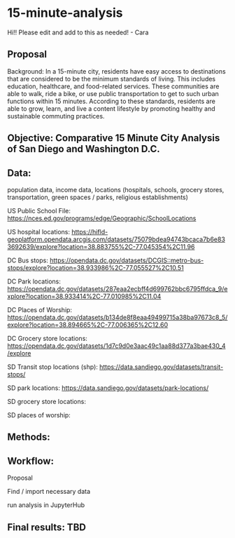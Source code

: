 # 15-minute-analysis
Hi!! Please edit and add to this as needed! - Cara

## Proposal

Background:  In a 15-minute city, residents have easy access to destinations that are considered to be the minimum standards of living. This includes education, healthcare, and food-related services. These communities are able to walk, ride a bike, or use public transportation to get to such urban functions within 15 minutes. According to these standards, residents are able to grow, learn, and live a content lifestyle by promoting healthy and sustainable commuting practices.

## Objective: Comparative 15 Minute City Analysis of San Diego and Washington D.C.

## Data:
population data, income data, locations (hospitals, schools, grocery stores, transportation, green spaces / parks, religious establishments)

US Public School File: https://nces.ed.gov/programs/edge/Geographic/SchoolLocations 

US hospital locations: https://hifld-geoplatform.opendata.arcgis.com/datasets/75079bdea94743bcaca7b6e833692639/explore?location=38.883755%2C-77.045354%2C11.96

DC Bus stops: https://opendata.dc.gov/datasets/DCGIS::metro-bus-stops/explore?location=38.933986%2C-77.055527%2C10.51 

DC Park locations: https://opendata.dc.gov/datasets/287eaa2ecbff4d699762bbc6795ffdca_9/explore?location=38.933414%2C-77.010985%2C11.04

DC Places of Worship: https://opendata.dc.gov/datasets/b134de8f8eaa49499715a38ba97673c8_5/explore?location=38.894665%2C-77.006365%2C12.60

DC Grocery store locations: https://opendata.dc.gov/datasets/1d7c9d0e3aac49c1aa88d377a3bae430_4/explore

SD Transit stop locations (shp): https://data.sandiego.gov/datasets/transit-stops/

SD park locations: https://data.sandiego.gov/datasets/park-locations/

SD grocery store locations: 

SD places of worship:



## Methods: 


## Workflow: 
Proposal

Find / import necessary data

run analysis in JupyterHub



## Final results: TBD



